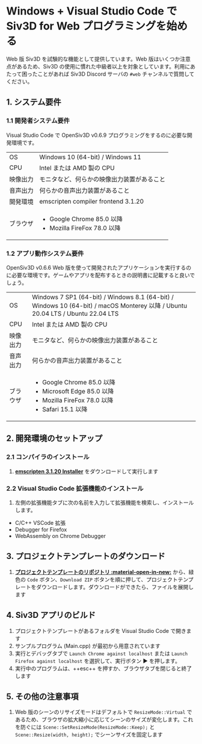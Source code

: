 # Windows + Visual Studio Code で Siv3D for Web プログラミングを始める

Web 版 Siv3D を試験的な機能として提供しています。Web 版はいくつか注意点があるため、Siv3D の使用に慣れた中級者以上を対象としています。利用にあたって困ったことがあれば Siv3D Discord サーバの `#web` チャンネルで質問してください。

## 1. システム要件

### 1.1 開発者システム要件

Visual Studio Code で OpenSiv3D v0.6.9 プログラミングをするのに必要な開発環境です。

|  |  |
|--|--|
| OS | Windows 10 (64-bit) / Windows 11 |
| CPU | Intel または AMD 製の CPU |
| 映像出力 | モニタなど、何らかの映像出力装置があること |
| 音声出力 | 何らかの音声出力装置があること |
| 開発環境 | emscripten compiler frontend 3.1.20 |
| ブラウザ | <ul><li>Google Chrome 85.0 以降</li><li>Mozilla FireFox 78.0 以降</li></ul> |

### 1.2 アプリ動作システム要件

OpenSiv3D v0.6.6 Web 版を使って開発されたアプリケーションを実行するのに必要な環境です。ゲームやアプリを配布するときの説明書に記載すると良いでしょう。

|  |  |
|--|--|
| OS | Windows 7 SP1 (64-bit) / Windows 8.1 (64-bit) / Windows 10 (64-bit) / macOS Monterey 以降 / Ubuntu 20.04 LTS / Ubuntu 22.04 LTS |
| CPU | Intel または AMD 製の CPU |
| 映像出力 | モニタなど、何らかの映像出力装置があること |
| 音声出力 | 何らかの音声出力装置があること |
| ブラウザ | <ul><li>Google Chrome 85.0 以降</li><li>Microsoft Edge 85.0 以降</li><li>Mozilla FireFox 78.0 以降</li><li>Safari 15.1 以降</li></ul> |

## 2. 開発環境のセットアップ

### 2.1 コンパイラのインストール

1. **[emscripten 3.1.20 Installer](//github.com/nokotan/EmscriptenInstaller/releases/download/v0.1.2/EmscriptenOffline.exe)** をダウンロードして実行します

### 2.2 Visual Studio Code 拡張機能のインストール

1. 左側の拡張機能タブに次の名前を入力して拡張機能を検索し、インストールします。

  - C/C++ VSCode 拡張
  - Debugger for Firefox
  - WebAssembly on Chrome Debugger

## 3. プロジェクトテンプレートのダウンロード

1. **[プロジェクトテンプレートのリポジトリ :material-open-in-new:](https://github.com/nokotan/OpenSiv3DForWeb-VSCode)** から、緑色の `Code` ボタン、`Download ZIP` ボタンを順に押して、プロジェクトテンプレートをダウンロードします。ダウンロードができたら、ファイルを展開します

## 4. Siv3D アプリのビルド

1. プロジェクトテンプレートがあるフォルダを Visual Studio Code で開きます
1. サンプルプログラム (Main.cpp) が最初から用意されています
1. 実行とデバッグタブで `Launch Chrome against localhost` または `Launch Firefox against localhost` を選択して、実行ボタン ▶️ を押します。
1. 実行中のプログラムは、++esc++ を押すか、ブラウザタブを閉じると終了します

## 5. その他の注意事項

1. Web 版のシーンのリサイズモードはデフォルトで `ResizeMode::Virtual` であるため、ブラウザの拡大縮小に応じてシーンのサイズが変化します。これを防ぐには `Scene::SetResizeMode(ResizeMode::Keep);` と `Scene::Resize(width, height);` でシーンサイズを固定します
